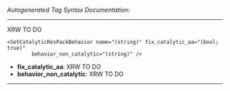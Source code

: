 _Autogenerated Tag Syntax Documentation:_

---
XRW TO DO

```
<SetCatalyticResPackBehavior name="(string)" fix_catalytic_aa="(bool; true)"
        behavior_non_catalytic="(string)" />
```

-   **fix_catalytic_aa**: XRW TO DO
-   **behavior_non_catalytic**: XRW TO DO

---
